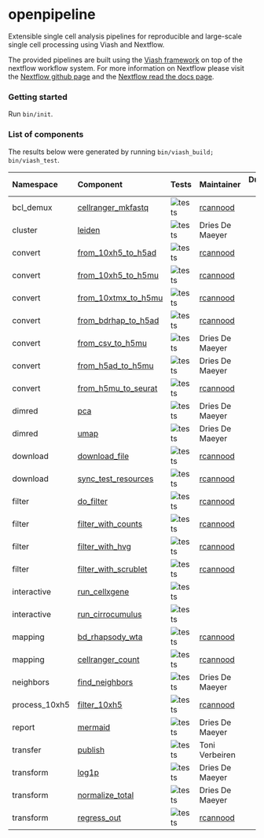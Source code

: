 
<!-- README.md is generated from README.Rmd. Please edit that file -->

# openpipeline

Extensible single cell analysis pipelines for reproducible and
large-scale single cell processing using Viash and Nextflow.

The provided pipelines are built using the [Viash
framework](http://www.viash.io) on top of the nextflow workflow system.
For more information on Nextflow please visit the [Nextflow github
page](https://github.com/nextflow-io/nextflow) and the [Nextflow read
the docs page](https://www.nextflow.io/docs/latest/index.html).

### Getting started

Run `bin/init`.

### List of components

The results below were generated by running
`bin/viash_build; bin/viash_test`.

| Namespace     | Component                                                               | Tests                                                                     | Maintainer                              | Duration (s) |
|:--------------|:------------------------------------------------------------------------|:--------------------------------------------------------------------------|:----------------------------------------|-------------:|
| bcl_demux     | [cellranger_mkfastq](src/bcl_demux/cellranger_mkfastq/config.vsh.yaml)  | ![tests](https://img.shields.io/badge/tests-1%20out%20of%201-brightgreen) | [rcannood](https://github.com/rcannood) |          133 |
| cluster       | [leiden](src/cluster/leiden/config.vsh.yaml)                            | ![tests](https://img.shields.io/badge/tests-1%20out%20of%201-brightgreen) | Dries De Maeyer                         |          115 |
| convert       | [from_10xh5_to_h5ad](src/convert/from_10xh5_to_h5ad/config.vsh.yaml)    | ![tests](https://img.shields.io/badge/tests-1%20out%20of%201-brightgreen) | [rcannood](https://github.com/rcannood) |          110 |
| convert       | [from_10xh5_to_h5mu](src/convert/from_10xh5_to_h5mu/config.vsh.yaml)    | ![tests](https://img.shields.io/badge/tests-1%20out%20of%201-brightgreen) | [rcannood](https://github.com/rcannood) |          115 |
| convert       | [from_10xtmx_to_h5mu](src/convert/from_10xmtx_to_h5mu/config.vsh.yaml)  | ![tests](https://img.shields.io/badge/tests-1%20out%20of%201-brightgreen) | [rcannood](https://github.com/rcannood) |          118 |
| convert       | [from_bdrhap_to_h5ad](src/convert/from_bdrhap_to_h5ad/config.vsh.yaml)  | ![tests](https://img.shields.io/badge/tests-1%20out%20of%201-brightgreen) | [rcannood](https://github.com/rcannood) |          119 |
| convert       | [from_csv_to_h5mu](src/convert/from_csv_to_h5mu/config.vsh.yaml)        | ![tests](https://img.shields.io/badge/tests-no%20tests-orange)            | Dries De Maeyer                         |            0 |
| convert       | [from_h5ad_to_h5mu](src/convert/from_h5ad_to_h5mu/config.vsh.yaml)      | ![tests](https://img.shields.io/badge/tests-1%20out%20of%201-brightgreen) | Dries De Maeyer                         |          117 |
| convert       | [from_h5mu_to_seurat](src/convert/from_h5mu_to_seurat/config.vsh.yaml)  | ![tests](https://img.shields.io/badge/tests-0%20out%20of%201-red)         | [rcannood](https://github.com/rcannood) |          111 |
| dimred        | [pca](src/dimred/pca/config.vsh.yaml)                                   | ![tests](https://img.shields.io/badge/tests-1%20out%20of%201-brightgreen) | Dries De Maeyer                         |          115 |
| dimred        | [umap](src/dimred/umap/config.vsh.yaml)                                 | ![tests](https://img.shields.io/badge/tests-1%20out%20of%201-brightgreen) | Dries De Maeyer                         |          116 |
| download      | [download_file](src/download/download_file/config.vsh.yaml)             | ![tests](https://img.shields.io/badge/tests-1%20out%20of%201-brightgreen) | [rcannood](https://github.com/rcannood) |          106 |
| download      | [sync_test_resources](src/download/sync_test_resources/config.vsh.yaml) | ![tests](https://img.shields.io/badge/tests-1%20out%20of%201-brightgreen) | [rcannood](https://github.com/rcannood) |          128 |
| filter        | [do_filter](src/filter/do_filter/config.vsh.yaml)                       | ![tests](https://img.shields.io/badge/tests-1%20out%20of%201-brightgreen) | [rcannood](https://github.com/rcannood) |          134 |
| filter        | [filter_with_counts](src/filter/filter_with_counts/config.vsh.yaml)     | ![tests](https://img.shields.io/badge/tests-1%20out%20of%201-brightgreen) | [rcannood](https://github.com/rcannood) |          116 |
| filter        | [filter_with_hvg](src/filter/filter_with_hvg/config.vsh.yaml)           | ![tests](https://img.shields.io/badge/tests-1%20out%20of%201-brightgreen) | [rcannood](https://github.com/rcannood) |          116 |
| filter        | [filter_with_scrublet](src/filter/filter_with_scrublet/config.vsh.yaml) | ![tests](https://img.shields.io/badge/tests-1%20out%20of%201-brightgreen) | [rcannood](https://github.com/rcannood) |          112 |
| interactive   | [run_cellxgene](src/interactive/run_cellxgene/config.vsh.yaml)          | ![tests](https://img.shields.io/badge/tests-no%20tests-orange)            |                                         |            0 |
| interactive   | [run_cirrocumulus](src/interactive/run_cirrocumulus/config.vsh.yaml)    | ![tests](https://img.shields.io/badge/tests-no%20tests-orange)            |                                         |            0 |
| mapping       | [bd_rhapsody_wta](src/mapping/bd_rhapsody_wta/config.vsh.yaml)          | ![tests](https://img.shields.io/badge/tests-1%20out%20of%201-brightgreen) | [rcannood](https://github.com/rcannood) |          681 |
| mapping       | [cellranger_count](src/mapping/cellranger_count/config.vsh.yaml)        | ![tests](https://img.shields.io/badge/tests-no%20tests-orange)            | [rcannood](https://github.com/rcannood) |            0 |
| neighbors     | [find_neighbors](src/neighbors/find_neighbors/config.vsh.yaml)          | ![tests](https://img.shields.io/badge/tests-1%20out%20of%201-brightgreen) | Dries De Maeyer                         |          132 |
| process_10xh5 | [filter_10xh5](src/process_10xh5/filter_10xh5/config.vsh.yaml)          | ![tests](https://img.shields.io/badge/tests-0%20out%20of%201-red)         | [rcannood](https://github.com/rcannood) |          110 |
| report        | [mermaid](src/report/mermaid/config.vsh.yaml)                           | ![tests](https://img.shields.io/badge/tests-1%20out%20of%201-brightgreen) | Dries De Maeyer                         |          114 |
| transfer      | [publish](src/transfer/publish/config.vsh.yaml)                         | ![tests](https://img.shields.io/badge/tests-1%20out%20of%201-brightgreen) | Toni Verbeiren                          |          106 |
| transform     | [log1p](src/transform/log1p/config.vsh.yaml)                            | ![tests](https://img.shields.io/badge/tests-1%20out%20of%201-brightgreen) | Dries De Maeyer                         |          133 |
| transform     | [normalize_total](src/transform/normalize_total/config.vsh.yaml)        | ![tests](https://img.shields.io/badge/tests-1%20out%20of%201-brightgreen) | Dries De Maeyer                         |          132 |
| transform     | [regress_out](src/transform/regress_out/config.vsh.yaml)                | ![tests](https://img.shields.io/badge/tests-1%20out%20of%201-brightgreen) | [rcannood](https://github.com/rcannood) |          135 |
